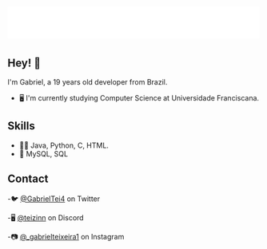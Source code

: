 <h1 align="center">
  <img src="https://github.com/Teizinn/Teizinn/blob/main/name.svg" alt="Gabriel Teixeira" />
</h1>

## Hey! 👋
I'm Gabriel, a 19 years old developer from Brazil.

- 🖥️ I'm currently studying Computer Science at Universidade Franciscana.

## Skills
- 👨‍💻 Java, Python, C, HTML.
- 💽 MySQL, SQL

## Contact
-🐦 [@GabrielTei4](https://twitter.com/gabrieltei4) on Twitter

-🖥️ [@teizinn](./) on Discord

-📷 [@_gabrielteixeira1](https://instagram.com/_gabrielteixeira1) on Instagram
